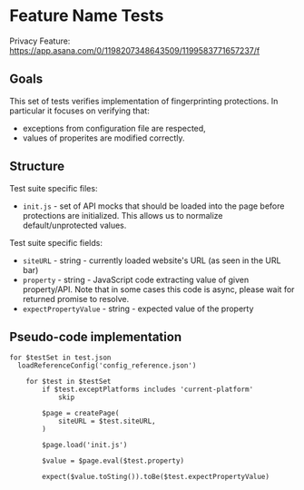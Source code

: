 # Feature Name Tests

Privacy Feature: https://app.asana.com/0/1198207348643509/1199583771657237/f

## Goals

This set of tests verifies implementation of fingerprinting protections. In particular it focuses on verifying that:

- exceptions from configuration file are respected,
- values of properites are modified correctly.

## Structure

Test suite specific files:

- `init.js` - set of API mocks that should be loaded into the page before protections are initialized. This allows us to normalize default/unprotected values.

Test suite specific fields:

- `siteURL` - string - currently loaded website's URL (as seen in the URL bar) 
- `property` - string - JavaScript code extracting value of given property/API. Note that in some cases this code is async, please wait for returned promise to resolve.
- `expectPropertyValue` - string - expected value of the property

## Pseudo-code implementation

```
for $testSet in test.json
  loadReferenceConfig('config_reference.json')

    for $test in $testSet
        if $test.exceptPlatforms includes 'current-platform'
            skip

        $page = createPage(
            siteURL = $test.siteURL,
        )

        $page.load('init.js')

        $value = $page.eval($test.property)

        expect($value.toSting()).toBe($test.expectPropertyValue)
```

